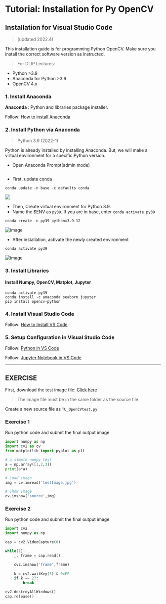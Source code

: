 # Tutorial: Installation for Py OpenCV

## Installation for Visual Studio Code <a href="#installation" id="installation"></a>

> (updated 2022.4)

This installation guide is for programming Python OpenCV. Make sure you install the correct software version as instructed.

> For DLIP Lectures:

* Python >3.9
* Anaconda for Python >3.9 &#x20;
* OpenCV 4.x

### 1. Install Anaconda

**Anaconda** : Python and libraries package installer.

Follow: [How to install Anaconda](https://ykkim.gitbook.io/dlip/installation-guide/anaconda#conda-installation)

###

### 2. Install Python via Anaconda

> Python 3.9 (2022-1)

Python is already installed by installing Anaconda. But, we will make a virtual environment for a specific Python version.

*   Open Anaconda Prompt(admin mode)



    <figure><img src="https://user-images.githubusercontent.com/23421059/169198062-246162fb-1e21-4d63-9377-a50bf75ef060.png" alt=""><figcaption></figcaption></figure>
* First, update conda

```
conda update -n base -c defaults conda
```

![](https://user-images.githubusercontent.com/23421059/169187097-2e482777-fb8b-45c0-b7f6-408073d8b15b.png)

* Then, Create virtual environment for Python 3.9.&#x20;
* Name the $ENV as `py39`. If you are in base, enter `conda activate py39`

```
conda create -n py39 python=3.9.12
```

![image](https://user-images.githubusercontent.com/23421059/169187275-6699f8ee-a4fc-449e-97d5-c087439d0098.png)

* After installation, activate the newly created environment

```
conda activate py39
```

![image](https://user-images.githubusercontent.com/23421059/169187341-0aaa7552-fac3-43fe-9702-66321c67fc06.png)

### 3. Install Libraries&#x20;

#### Install Numpy, OpenCV, Matplot, Jupyter

```
conda activate py39
conda install -c anaconda seaborn jupyter
pip install opencv-python
```

### 4. Install Visual Studio Code

Follow:  [How to Install VS Code](../../installation-guide/ide/vscode/#installation)



### 5. Setup Configuration in  Visual Studio Code

Follow:  [Python in VS Code](https://ykkim.gitbook.io/dlip/installation-guide/ide/vscode/python-vscode)

Follow:  [Jupyter Notebook in VS Code](../../installation-guide/ide/vscode/notebook-with-vscode.md)

***

## EXERCISE&#x20;

First, download the test image file: [Click here](https://github.com/ykkimhgu/DLIP-src/blob/main/tutorial-install/testImage.JPG)

> The image file must be in the same folder as the source file

Create a new source file as `TU_OpenCVtest.py`



### Exercise 1

Run python code and submit the final output image

```python
import numpy as np
import cv2 as cv
from matplotlib import pyplot as plt

# a simple numpy test
a = np.array([1,2,3])
print(a*a)

# Load image
img = cv.imread('testImage.jpg')

# Show Image 
cv.imshow('source',img) 
```



### Exercise 2

Run python code and submit the final output image

```python
import cv2
import numpy as np

cap = cv2.VideoCapture(0)

while(1):
    _, frame = cap.read()

    cv2.imshow('frame',frame)
    
    k = cv2.waitKey(5) & 0xFF
    if k == 27:
        break

cv2.destroyAllWindows()
cap.release()
```

